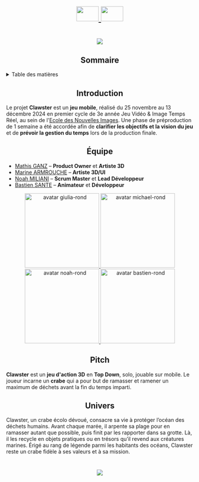 <h1 align="center">
    <a href="https://github.com/Ecole-des-Nouvelles-Images/2024-Mobile-Clawster/blob/main/README.fr.md">
    <img src="https://github.com/user-attachments/assets/41b66b00-1f67-4793-bd92-24e4f4613b26" width="60" height="40">
  </a>
  <a href="https://github.com/Ecole-des-Nouvelles-Images/2024-Mobile-Clawster/blob/main/README.md">
    <img src="https://github.com/user-attachments/assets/8724f8b2-1eeb-402b-9584-50f07269331b" width="60" height="40">
  </a>
</h1>

<h1 align="center">
    <img src="https://github.com/user-attachments/assets/5064389b-4bb7-49c5-b38f-20792f8949ce">
  </a>

<h2 align="center">
  <strong>Sommaire</strong>
</h2>

<details>
  <summary>Table des matières</summary>
  <ol>
    <li><a href="#introduction">Introduction</a></li>
    <li><a href="#équipe">Équipe</a></li>
    <li><a href="#pitch">Pitch</a></li>
    <li><a href="#univers">Univers</a></li>
  </ol>
</details>

<h2 id="introduction" align="center">
  <strong>Introduction</strong>  
</h2>
<p>
  Le projet <strong>Clawster</strong> est un <strong>jeu mobile</strong>, réalisé du 25 novembre au 13 décembre 2024 en premier cycle de 3e année Jeu Vidéo & Image Temps Réel, au sein de l'<a href="https://github.com/Ecole-des-Nouvelles-Images">Ecole des Nouvelles Images</a>. Une phase de préproduction de 1 semaine a été accordée afin de <strong>clarifier les objectifs et la vision du jeu</strong> et de <strong>prévoir la gestion du temps</strong> lors de la production finale.
</p>

<h2 id="équipe" align="center">
  <strong>Équipe</strong>
</h2>
<ul>
  <li>
    <a href="https://github.com/Avorach">Mathis GANZ</a> – <strong>Product Owner</strong> et <strong>Artiste 3D</strong>
  </li>
  <li>
    <a href="https://github.com/EnsiMarine">Marine ARMROUCHE</a> – <strong>Artiste 3D/UI</strong>
  </li>
  <li>
    <a href="https://github.com/NoahMil">Noah MILIANI</a> – <strong>Scrum Master</strong> et <strong>Lead Développeur</strong>
  </li>
    <li>
    <a href="https://github.com/BastienSANTE">Bastien SANTE</a> – <strong>Animateur</strong> et <strong>Développeur</strong>
  </li>
</ul>

<div align="center">
  <a href="https://github.com/Avorach">
    <img src="https://github.com/user-attachments/assets/6b315e80-f272-4ba9-a62e-1088d292ce82" width="200px" alt="avatar giulia-rond">
  </a>
  <a href="https://github.com/EnsiMarine">
    <img src="https://github.com/user-attachments/assets/d78f0edf-e813-4094-a59f-b44f7555e83a" width="200px" alt="avatar michael-rond">
  </a>
  <a href="https://github.com/NoahMil">
    <img src="https://github.com/user-attachments/assets/2a66cfb4-db97-4eb6-b8aa-197e4ca7ca6a" width="200px" alt="avatar noah-rond">
  </a>
      <a href="https://github.com/BastienSANTE">
    <img src="https://github.com/user-attachments/assets/e9b5fac1-11bf-4827-a017-94b05bdf4b3c" width="200px" alt="avatar bastien-rond">
  </a>
</div>


<h2 id="pitch" align="center">
  <strong>Pitch</strong>  
</h2>
<p>
  <strong>Clawster</strong> est un <strong>jeu d'action 3D</strong> en <strong>Top Down</strong>, solo, jouable sur mobile. Le joueur incarne un <strong>crabe</strong> qui a pour but de ramasser et ramener un maximum de déchets avant la fin du temps imparti.
</p>

<h2 id="univers" align="center">
  <strong>Univers</strong>
</h2>
<p>
    Clawster, un crabe écolo dévoué, consacre sa vie à protéger l’océan des déchets humains. Avant chaque marée, il arpente sa plage pour en ramasser autant que possible, puis finit par les rapporter dans sa grotte. Là, il les recycle en objets pratiques ou en trésors qu’il revend aux créatures marines. Érigé au rang de légende parmi les habitants des océans, Clawster reste un crabe fidèle à ses valeurs et à sa mission.
</p>

<h1 align="center">
    <img src="https://github.com/user-attachments/assets/15699731-3c77-415e-9211-11d7352fccf9">
  </a>

